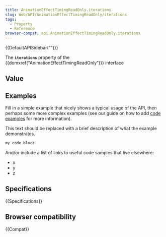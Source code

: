 ```yaml
---
title: AnimationEffectTimingReadOnly.iterations
slug: Web/API/AnimationEffectTimingReadOnly/iterations
tags:
  - Property
  - Reference
browser-compat: api.AnimationEffectTimingReadOnly.iterations
---
```

{{DefaultAPISidebar("")}}

The **`iterations`** property of the {{domxref("AnimationEffectTimingReadOnly")}} interface 

## Value



## Examples

Fill in a simple example that nicely shows a typical usage of the API, then perhaps some more complex examples (see our guide on how to add [code examples](/en-US/docs/MDN/Contribute/Structures/Code_examples) for more information).

This text should be replaced with a brief description of what the example demonstrates.

```js
my code block
```

And/or include a list of links to useful code samples that live elsewhere:

*   x
*   y
*   z

## Specifications

{{Specifications}}

## Browser compatibility

{{Compat}}


